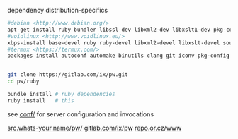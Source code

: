 dependency distribution-specifics

``` sh
#debian <http://www.debian.org/>
apt-get install ruby bundler libssl-dev libxml2-dev libxslt1-dev pkg-config source-highlight python-pygments
#voidlinux <http://www.voidlinux.eu/>
xbps-install base-devel ruby ruby-devel libxml2-devel libxslt-devel source-highlight python-Pygments && gem install bundler
#termux <https://termux.com/>
packages install autoconf automake binutils clang git iconv pkg-config ruby ruby-dev libxslt-dev && gem install bundler


git clone https://gitlab.com/ix/pw.git
cd pw/ruby

bundle install # ruby dependencies
ruby install   # this
```

see [conf/](conf/) for server configuration and invocations


[src.whats-your.name/pw/](http://src.whats-your.name/pw/) [gitlab.com/ix/pw](https://gitlab.com/ix/pw) [repo.or.cz/www](http://repo.or.cz/www)

